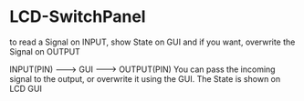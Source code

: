 # LCD-SwitchPanel
to read a Signal on INPUT, show State on GUI and if you want, overwrite the Signal on OUTPUT

INPUT(PIN) ---> GUI ---> OUTPUT(PIN)
You can pass the incoming signal to the output, or overwrite it using the GUI.
The State is shown on LCD GUI
